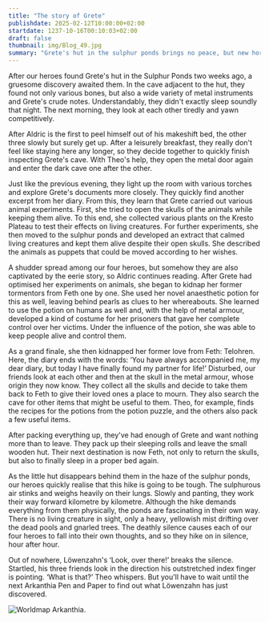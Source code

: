 ```yaml
---
title: "The story of Grete"
publishdate: 2025-02-12T10:00:00+02:00
startdate: 1237-10-16T00:10:03+02:00
draft: false
thumbnail: img/Blog_49.jpg
summary: "Grete's hut in the sulphur ponds brings no peace, but new horrors. Among bones, bloody tools and Grete's sinister notes, our heroes stumble upon a truth that makes their blood run cold. Find out what they discover there here:"
---
```


After our heroes found Grete's hut in the Sulphur Ponds two weeks ago, a gruesome discovery awaited them. In the cave adjacent to the hut, they found not only various bones, but also a wide variety of metal instruments and Grete's crude notes. Understandably, they didn't exactly sleep soundly that night. The next morning, they look at each other tiredly and yawn competitively.

After Aldric is the first to peel himself out of his makeshift bed, the other three slowly but surely get up. After a leisurely breakfast, they really don't feel like staying here any longer, so they decide together to quickly finish inspecting Grete's cave. With Theo's help, they open the metal door again and enter the dark cave one after the other.

Just like the previous evening, they light up the room with various torches and explore Grete's documents more closely. They quickly find another excerpt from her diary. From this, they learn that Grete carried out various animal experiments. First, she tried to open the skulls of the animals while keeping them alive. To this end, she collected various plants on the Kresto Plateau to test their effects on living creatures. For further experiments, she then moved to the sulphur ponds and developed an extract that calmed living creatures and kept them alive despite their open skulls. She described the animals as puppets that could be moved according to her wishes.

A shudder spread among our four heroes, but somehow they are also captivated by the eerie story, so Aldric continues reading. After Grete had optimised her experiments on animals, she began to kidnap her former tormentors from Feth one by one. She used her novel anaesthetic potion for this as well, leaving behind pearls as clues to her whereabouts. She learned to use the potion on humans as well and, with the help of metal armour, developed a kind of costume for her prisoners that gave her complete control over her victims. Under the influence of the potion, she was able to keep people alive and control them.

As a grand finale, she then kidnapped her former love from Feth: Telohren. Here, the diary ends with the words: ‘You have always accompanied me, my dear diary, but today I have finally found my partner for life!’ Disturbed, our friends look at each other and then at the skull in the metal armour, whose origin they now know. They collect all the skulls and decide to take them back to Feth to give their loved ones a place to mourn. They also search the cave for other items that might be useful to them. Theo, for example, finds the recipes for the potions from the potion puzzle, and the others also pack a few useful items.

After packing everything up, they've had enough of Grete and want nothing more than to leave. They pack up their sleeping rolls and leave the small wooden hut. Their next destination is now Feth, not only to return the skulls, but also to finally sleep in a proper bed again.

As the little hut disappears behind them in the haze of the sulphur ponds, our heroes quickly realise that this hike is going to be tough. The sulphurous air stinks and weighs heavily on their lungs. Slowly and panting, they work their way forward kilometre by kilometre. Although the hike demands everything from them physically, the ponds are fascinating in their own way. There is no living creature in sight, only a heavy, yellowish mist drifting over the dead pools and gnarled trees. The deathly silence causes each of our four heroes to fall into their own thoughts, and so they hike on in silence, hour after hour.

Out of nowhere, Löwenzahn's ‘Look, over there!’ breaks the silence. Startled, his three friends look in the direction his outstretched index finger is pointing. ‘What is that?’ Theo whispers. But you'll have to wait until the next Arkanthia Pen and Paper to find out what Löwenzahn has just discovered.

<div class="img-max center">
  <img class="img-fluid" title="Worldmap Arkanthia" alt="Worldmap Arkanthia." src="/img/Arkanthia_Full_Map_Schwefelweiher.jpg" />
</div>
